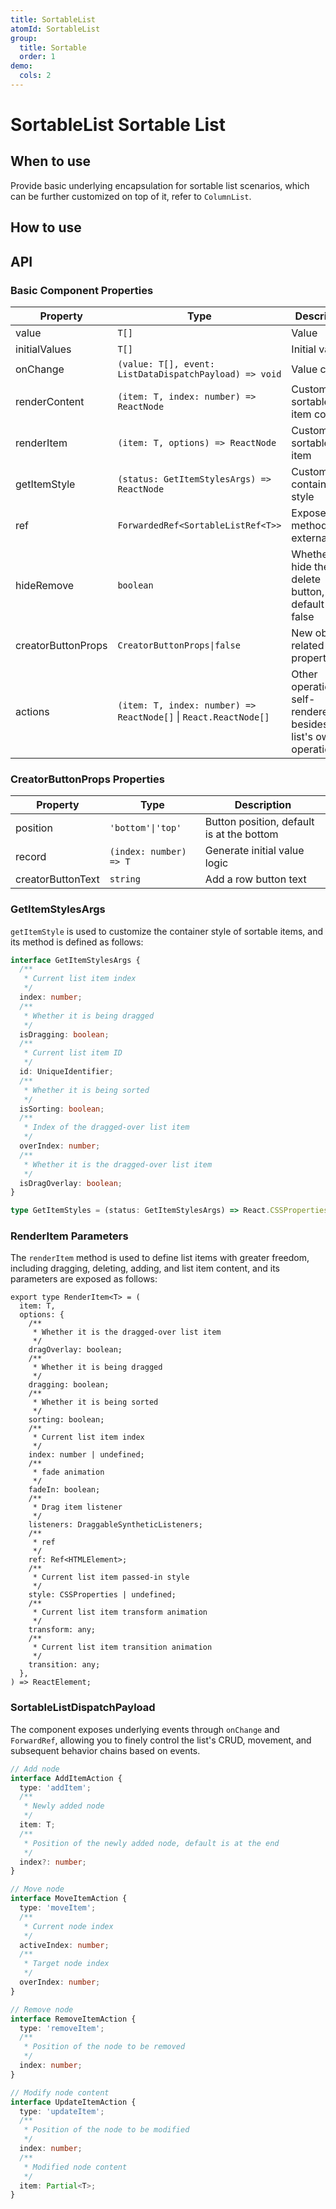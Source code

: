 ```yaml
---
title: SortableList
atomId: SortableList
group:
  title: Sortable
  order: 1
demo:
  cols: 2
---
```


# SortableList Sortable List

## When to use

Provide basic underlying encapsulation for sortable list scenarios, which can be further customized on top of it, refer to `ColumnList`.

## How to use

<code src="./demos/Basic.tsx" ></code>
<code src="./demos/controlled.tsx" ></code>
<code src="./demos/getItemStyles.tsx" ></code>
<code src="./demos/renderItem.tsx" ></code>
<code src="./demos/renderContent.tsx" ></code>
<code src="./demos/creatorButtonProps.tsx" ></code>
<code src="./demos/ref.tsx" ></code>
<code src="./demos/useSortableList.tsx" ></code>
<code src="./demos/provider.tsx" ></code>
<code src="./demos/empty.tsx" ></code>

## API

### Basic Component Properties

| Property           | Type                                                             | Description                                                      |
| ------------------ | ---------------------------------------------------------------- | ---------------------------------------------------------------- |
| value              | `T[]`                                                            | Value                                                            |
| initialValues      | `T[]`                                                            | Initial value                                                    |
| onChange           | `(value: T[], event: ListDataDispatchPayload) => void`           | Value change                                                     |
| renderContent      | `(item: T, index: number) => ReactNode`                          | Customizable sortable list item content                          |
| renderItem         | `(item: T, options) => ReactNode`                                | Customizable sortable list item                                  |
| getItemStyle       | `(status: GetItemStylesArgs) => ReactNode`                       | Custom container style                                           |
| ref                | `ForwardedRef<SortableListRef<T>>`                               | Expose methods externally                                        |
| hideRemove         | `boolean`                                                        | Whether to hide the delete button, default is false              |
| creatorButtonProps | `CreatorButtonProps\|false`                                      | New object related properties                                    |
| actions            | `(item: T, index: number) => ReactNode[]` \| `React.ReactNode[]` | Other operations self-rendered besides the list's own operations |

### CreatorButtonProps Properties

| Property          | Type                   | Description                               |
| ----------------- | ---------------------- | ----------------------------------------- |
| position          | `'bottom'\|'top'`      | Button position, default is at the bottom |
| record            | `(index: number) => T` | Generate initial value logic              |
| creatorButtonText | `string`               | Add a row button text                     |

### GetItemStylesArgs

`getItemStyle` is used to customize the container style of sortable items, and its method is defined as follows:

```typescript | pure
interface GetItemStylesArgs {
  /**
   * Current list item index
   */
  index: number;
  /**
   * Whether it is being dragged
   */
  isDragging: boolean;
  /**
   * Current list item ID
   */
  id: UniqueIdentifier;
  /**
   * Whether it is being sorted
   */
  isSorting: boolean;
  /**
   * Index of the dragged-over list item
   */
  overIndex: number;
  /**
   * Whether it is the dragged-over list item
   */
  isDragOverlay: boolean;
}

type GetItemStyles = (status: GetItemStylesArgs) => React.CSSProperties;
```

### RenderItem Parameters

The `renderItem` method is used to define list items with greater freedom, including dragging, deleting, adding, and list item content, and its parameters are exposed as follows:

```tsx | pure
export type RenderItem<T> = (
  item: T,
  options: {
    /**
     * Whether it is the dragged-over list item
     */
    dragOverlay: boolean;
    /**
     * Whether it is being dragged
     */
    dragging: boolean;
    /**
     * Whether it is being sorted
     */
    sorting: boolean;
    /**
     * Current list item index
     */
    index: number | undefined;
    /**
     * fade animation
     */
    fadeIn: boolean;
    /**
     * Drag item listener
     */
    listeners: DraggableSyntheticListeners;
    /**
     * ref
     */
    ref: Ref<HTMLElement>;
    /**
     * Current list item passed-in style
     */
    style: CSSProperties | undefined;
    /**
     * Current list item transform animation
     */
    transform: any;
    /**
     * Current list item transition animation
     */
    transition: any;
  },
) => ReactElement;
```

### SortableListDispatchPayload

The component exposes underlying events through `onChange` and `ForwardRef`, allowing you to finely control the list's CRUD, movement, and subsequent behavior chains based on events.

```ts | pure
// Add node
interface AddItemAction {
  type: 'addItem';
  /**
   * Newly added node
   */
  item: T;
  /**
   * Position of the newly added node, default is at the end
   */
  index?: number;
}

// Move node
interface MoveItemAction {
  type: 'moveItem';
  /**
   * Current node index
   */
  activeIndex: number;
  /**
   * Target node index
   */
  overIndex: number;
}

// Remove node
interface RemoveItemAction {
  type: 'removeItem';
  /**
   * Position of the node to be removed
   */
  index: number;
}

// Modify node content
interface UpdateItemAction {
  type: 'updateItem';
  /**
   * Position of the node to be modified
   */
  index: number;
  /**
   * Modified node content
   */
  item: Partial<T>;
}
```
